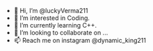 - 👋 Hi, I’m @luckyVerma211
- 👀 I’m interested in Coding.
- 🌱 I’m currently learning C++.
- 💞️ I’m looking to collaborate on ...
- 📫 Reach me on instagram @dynamic_king211

<!---
luckyVerma211/luckyVerma211 is a ✨ special ✨ repository because its `README.md` (this file) appears on your GitHub profile.
You can click the Preview link to take a look at your changes.
--->

